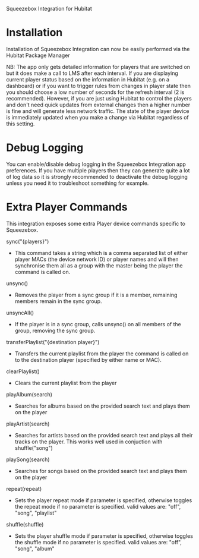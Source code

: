 Squeezebox Integration for Hubitat

Installation
============

Installation of Squeezebox Integration can now be easily performed via the Hubitat Package Manager

NB: The app only gets detailed information for players that are switched on but it does make a call to LMS after each interval. If you are displaying current player status based on the information in Hubitat (e.g. on a dashboard) or if you want to trigger rules from changes in player state then you should choose a low number of seconds for the refresh interval (2 is recommended). However, if you are just using Hubitat to control the players and don't need quick updates from external changes then a higher number is fine and will generate less network traffic. The state of the player device is immediately updated when you make a change via Hubitat regardless of this setting.

Debug Logging
=============
You can enable/disable debug logging in the Squeezebox Integration app preferences. If you have multiple players then they can generate quite a lot of log data so it is strongly recommended to deactivate the debug logging unless you need it to troubleshoot something for example.

Extra Player Commands
=====================
This integration exposes some extra Player device commands specific to Squeezebox.

sync("{players}")
- This command takes a string which is a comma separated list of either player MACs (the device network ID) or player names and will then synchronise them all as a group with the master being the player the command is called on.

unsync()
- Removes the player from a sync group if it is a member, remaining members remain in the sync group.

unsyncAll()
- If the player is in a sync group, calls unsync() on all members of the group, removing the sync group.

transferPlaylist("{destination player}")
- Transfers the current playlist from the player the command is called on to the destination player (specified by either name or MAC).

clearPlaylist()
- Clears the current playlist from the player

playAlbum(search)
- Searches for albums based on the provided search text and plays them on the player

playArtist(search)
- Searches for artists based on the provided search text and plays all their tracks on the player. This works well used in conjuction with shuffle("song")

playSong(search)
- Searches for songs based on the provided search text and plays them on the player

repeat(repeat)
- Sets the player repeat mode if parameter is specified, otherwise toggles the repeat mode if no parameter is specified.
	valid values are: "off", "song", "playlist"
	
shuffle(shuffle)
- Sets the player shuffle mode if parameter is specified, otherwise toggles the shuffle mode if no parameter is specified.
	valid values are: "off", "song", "album"
